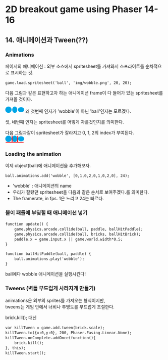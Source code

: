 # 2D breakout game using Phaser 14-16

## 14. 애니메이션과 Tween(??)

### Animations

페이저의 애니메이션 : 외부 소스에서 spritesheet를 가져와서 스프라이트를 순차적으로 표시하는 것.  

~~~
game.load.spritesheet('ball', 'img/wobble.png', 20, 20);
~~~

다음 그림과 같은 표현하고자 하는 애니메이션 frame이 다 들어가 있는 spritesheet를 가져올 것이다.

<img src = 'img/wobble.png'>
왜 첫번째 인자가 'wobble'이 아닌 'ball'인지는 모르겠다.

셋, 네번째 인자는 spritesheet를 어떻게 자를것인지를 의미한다.

다음 그림과같이 spritesheet가 잘라지고 0, 1, 2의 index가 부여된다.  
<img src = 'img/wobble_chopped.png'>

### Loading the animation

이제 object(ball)에 애니메이션을 추가해보자.

~~~
ball.animations.add('wobble', [0,1,0,2,0,1,0,2,0], 24);
~~~

- 'wobble' : 애니메이션의 name
- 우리가 잘랐던 spritesheet을 다음과 같은 순서로 보여주겠다.를 의미한다.
- The framerate, in fps. 1은 느리고 24는 빠르다.

### 볼이 패들에 부딪힐 때 애니메이션 넣기

~~~
function update() {
    game.physics.arcade.collide(ball, paddle, ballHitPaddle);
    game.physics.arcade.collide(ball, bricks, ballHitBrick);
    paddle.x = game.input.x || game.world.width*0.5;
}
~~~

~~~
function ballHitPaddle(ball, paddle) {
    ball.animations.play('wobble');
}
~~~
ball에다 wobble 애니메이션을 실행시킨다!


### Tweens (벽돌 부드럽게 사라지게 만들기)

animations은 외부의 sprites를 가져오는 형식이지만,  
tweens는 게임 안에서 너비나 투명도를 부드럽게 조절한다.

brick.kill(); 대신  

~~~
var killTween = game.add.tween(brick.scale);
killTween.to({x:0,y:0}, 200, Phaser.Easing.Linear.None);
killTween.onComplete.addOnce(function(){
    brick.kill();
}, this);
killTween.start();
~~~
